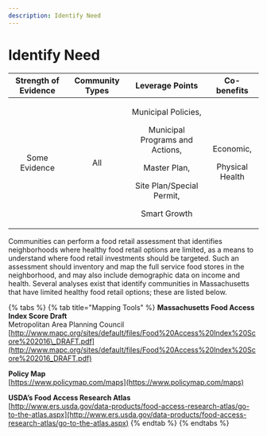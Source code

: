 ```yaml
---
description: Identify Need
---
```


# Identify Need

<table>
  <thead>
    <tr>
      <th style="text-align:center">Strength of Evidence</th>
      <th style="text-align:center">Community Types</th>
      <th style="text-align:center">Leverage Points</th>
      <th style="text-align:center">Co-benefits</th>
    </tr>
  </thead>
  <tbody>
    <tr>
      <td style="text-align:center">Some Evidence</td>
      <td style="text-align:center">All</td>
      <td style="text-align:center">
        <p>Municipal Policies,</p>
        <p>Municipal Programs and Actions,</p>
        <p>Master Plan,</p>
        <p>Site Plan/Special Permit,</p>
        <p>Smart Growth</p>
      </td>
      <td style="text-align:center">
        <p>Economic,</p>
        <p>Physical Health</p>
      </td>
    </tr>
  </tbody>
</table>

Communities can perform a food retail assessment that identifies neighborhoods where healthy food retail options are limited, as a means to understand where food retail investments should be targeted. Such an assessment should inventory and map the full service food stores in the neighborhood, and may also include demographic data on income and health. Several analyses exist that identify communities in Massachusetts that have limited healthy food retail options; these are listed below.

{% tabs %}
{% tab title="Mapping Tools" %}
**Massachusetts Food Access Index Score Draft**  
Metropolitan Area Planning Council  
[http://www.mapc.org/sites/default/files/Food%20Access%20Index%20Score%202016\_DRAFT.pdf](http://www.mapc.org/sites/default/files/Food%20Access%20Index%20Score%202016_DRAFT.pdf)

**Policy Map**  
[https://www.policymap.com/maps](https://www.policymap.com/maps)

**USDA’s Food Access Research Atlas**  
[http://www.ers.usda.gov/data-products/food-access-research-atlas/go-to-the-atlas.aspx](http://www.ers.usda.gov/data-products/food-access-research-atlas/go-to-the-atlas.aspx)
{% endtab %}
{% endtabs %}

